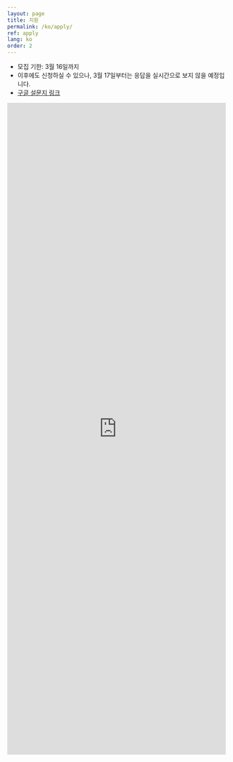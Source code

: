 ```yaml
---
layout: page
title: 지원
permalink: /ko/apply/
ref: apply
lang: ko
order: 2
---
```


- 모집 기한: 3월 16일까지
- 이후에도 신청하실 수 있으나, 3월 17일부터는 응답을 실시간으로 보지 않을 예정입니다.
- [구글 설문지 링크](https://docs.google.com/forms/d/e/1FAIpQLSeaB2kwHLLkSeSlnN21gKQ6GrZPOvytUv81AhZXLAHQW8z16w/viewform?usp=sf_link)
<iframe src="https://docs.google.com/forms/d/e/1FAIpQLSeaB2kwHLLkSeSlnN21gKQ6GrZPOvytUv81AhZXLAHQW8z16w/viewform?usp=sf_link" frameborder="0" width="100%" height="1500px"></iframe>
